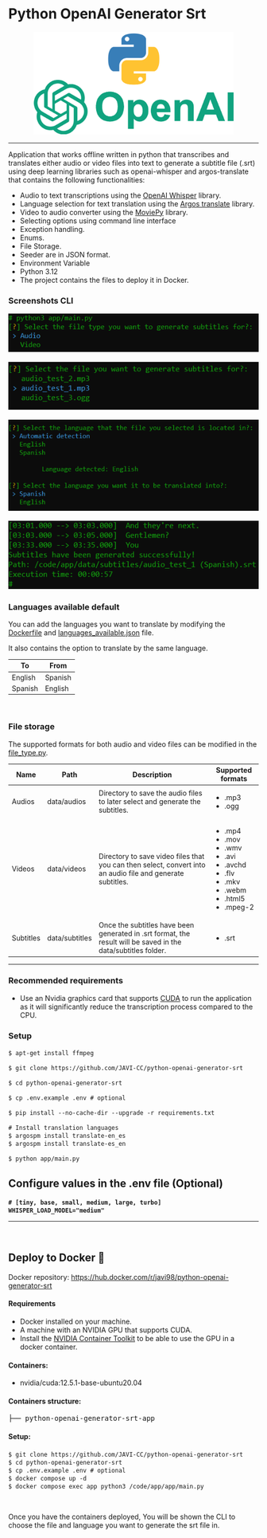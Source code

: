# Python OpenAI Generator Srt

<p align="center">
<img width="403" src="static/readme/logo_python_openapi.png" alt="OpenAI_Whisper">
</p>

---

<span>Application that works offline written in python that transcribes and translates either audio or video files into text to generate a subtitle file (.srt) using deep learning libraries such as openai-whisper and argos-translate that contains the following functionalities:</span>

<ul>
  <li>Audio to text transcriptions using the <a href="https://github.com/openai/whisper" target="_blank">OpenAI Whisper</a> library.</li>
  <li>Language selection for text translation using the <a href="https://github.com/argosopentech/argos-translate" target="_blank">Argos translate</a> library.</li>
  <li>Video to audio converter using the <a href="https://github.com/Zulko/moviepy" target="_blank">MoviePy</a> library.</li>
  <li>Selecting options using command line interface</li>
  <li>Exception handling.</li>
  <li>Enums.</li>
  <li>File Storage.</li>
  <li>Seeder are in JSON format.</li>
  <li>Environment Variable</li>
  <li>Python 3.12</li>
  <li>The project contains the files to deploy it in Docker.</li> 
</ul>

<h3>Screenshots CLI</h3>
<img src="static/readme/screen_1.png" alt="screen1">
<br>
<br>
<img src="static/readme/screen_2.png" alt="screen2">
<br>
<br>
<img src="static/readme/screen_3.png" alt="screen3">
<br>
<br>
<img src="static/readme/screen_4.png" alt="screen4">

<h3>Languages available default</h3>
<p>You can add the languages ​​you want to translate by modifying the <a href="https://github.com/JAVI-CC/python-openai-generator-srt/blob/main/Dockerfile" target="_blank">Dockerfile</a> and <a href="https://github.com/JAVI-CC/python-openai-generator-srt/blob/main/app/dependencies/argos_translate/languages_available.json" target="_blank">languages_available.json</a> file.</p>
<p>It also contains the option to translate by the same language.</p>
<table>
<thead>
<tr>
<th>To</th>
<th>From</th>
</tr>
</thead>
<tbody>
<tr>
<td>English</td>
<td>Spanish</td>
</tr>
<tr>
<td>Spanish</td>
<td>English</td>
</tr>
</tbody>
</table>

<br>

<h3>File storage</h3>
<p>The supported formats for both audio and video files can be modified in the <a href="https://github.com/JAVI-CC/python-openai-generator-srt/blob/main/app/enums/file_type.py" target="_blank">file_type.py</a>.</p>
<table>
<thead>
<tr>
<th>Name</th>
<th>Path</th>
<th>Description</th>
<th>Supported formats</th>
</tr>
</thead>
<tbody>
<tr>
<td>Audios</td>
<td>data/audios</td>
<td>Directory to save the audio files to later select and generate the subtitles.</td>
<td>
<ul>
<li>.mp3</li>
<li>.ogg</li>
</ul>
</td>
</tr>
<tr>
<td>Videos</td>
<td>data/videos</td>
<td>Directory to save video files that you can then select, convert into an audio file and generate subtitles.</td>
<td>
<ul>
<li>.mp4</li>
<li>.mov</li>
<li>.wmv</li>
<li>.avi</li>
<li>.avchd</li>
<li>.flv</li>
<li>.mkv</li>
<li>.webm</li>
<li>.html5</li>
<li>.mpeg-2</li>
</ul>
</td>
</tr>
<tr>
<td>Subtitles</td>
<td>data/subtitles</td>
<td>Once the subtitles have been generated in .srt format, the result will be saved in the data/subtitles folder.</td>
<td>
<ul>
<li>.srt</li>
</ul>
</td>
</tr>
</tbody>
</table>

<hr>

<h3>Recommended requirements</h3>
<ul>
<li>Use an Nvidia graphics card that supports <a href="https://developer.nvidia.com/cuda-toolkit" target="_blank">CUDA</a> to run the application as it will significantly reduce the transcription process compared to the CPU.</li>
</ul>

<h3>Setup</h3>
<pre>
<code>$ apt-get install ffmpeg</code>
</pre>
<pre>
<code>$ git clone https://github.com/JAVI-CC/python-openai-generator-srt</code>
</pre>
<pre>
<code>$ cd python-openai-generator-srt</code>
</pre>
<pre>
<code>$ cp .env.example .env # optional</code>
</pre>
<pre>
<code>$ pip install --no-cache-dir --upgrade -r requirements.txt</code>
</pre>
<pre>
<code># Install translation languages</code>
<code>$ argospm install translate-en_es</code>
<code>$ argospm install translate-es_en</code>
</pre>
<pre>
<code>$ python app/main.py</code>
</pre>

<h2>Configure values in the .env file (Optional)</h2>

<pre><code><strong># [tiny, base, small, medium, large, turbo]</strong>
<strong>WHISPER_LOAD_MODEL="medium"</strong>
</code></pre>

<hr>

<br>

<h2>Deploy to Docker <g-emoji class="g-emoji" alias="whale" fallback-src="https://github.githubassets.com/images/icons/emoji/unicode/1f433.png">🐳</g-emoji></h2>

<span>Docker repository: <a href="https://hub.docker.com/r/javi98/python-openai-generator-srt" target="_blank">https://hub.docker.com/r/javi98/python-openai-generator-srt</a></span>

<h4>Requirements</h4>
<ul>
<li>Docker installed on your machine.</li>
<li>A machine with an NVIDIA GPU that supports CUDA.</li>
<li>Install the <a href="https://docs.nvidia.com/datacenter/cloud-native/container-toolkit/1.16.2/install-guide.html" target="_blank">NVIDIA Container Toolkit</a> to be able to use the GPU in a docker container.</li>
</ul>

<h4>Containers:</h4>
<ul>
<li><span>nvidia/cuda:12.5.1-base-ubuntu20.04</span></li>
</ul>

<h4>Containers structure:</h4>
<div class="highlight highlight-source-shell"><pre>├── python-openai-generator-srt-app</pre></div>

<h4>Setup:</h4>
<pre>
<code>$ git clone https://github.com/JAVI-CC/python-openai-generator-srt
$ cd python-openai-generator-srt
$ cp .env.example .env # optional
$ docker compose up -d
$ docker compose exec app python3 /code/app/app/main.py</code>
</pre>

<br>

<span>Once you have the containers deployed, You will be shown the CLI to choose the file and language you want to generate the srt file in.</span>
